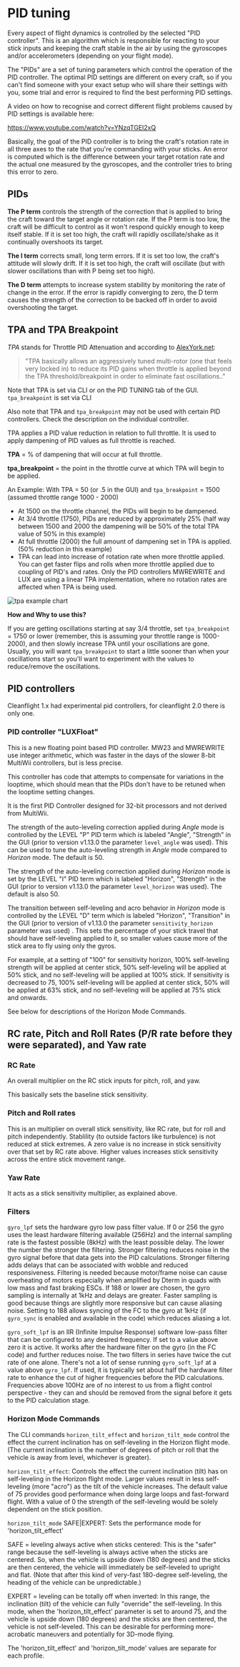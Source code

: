# PID tuning

Every aspect of flight dynamics is controlled by the selected "PID controller". This is an algorithm which is responsible for reacting to your stick inputs and keeping the craft stable in the air by using the gyroscopes and/or accelerometers (depending on your flight mode).

The "PIDs" are a set of tuning parameters which control the operation of the PID controller. The optimal PID settings are different on every craft, so if you can't find someone with your exact setup who will share their settings with you, some trial and error is required to find the best performing PID settings.

A video on how to recognise and correct different flight problems caused by PID settings is available here:

https://www.youtube.com/watch?v=YNzqTGEl2xQ

Basically, the goal of the PID controller is to bring the craft's rotation rate in all three axes to the rate that you're commanding with your sticks. An error is computed which is the difference between your target rotation rate and the actual one measured by the gyroscopes, and the controller tries to bring this error to zero.

## PIDs

**The P term** controls the strength of the correction that is applied to bring the craft toward the target angle or rotation rate. If the P term is too low, the craft will be difficult to control as it won't respond quickly enough to keep itself stable. If it is set too high, the craft will rapidly oscillate/shake as it continually overshoots its target.

**The I term** corrects small, long term errors. If it is set too low, the craft's attitude will slowly drift. If it is set too high, the craft will oscillate (but with slower oscillations than with P being set too high).

**The D term** attempts to increase system stability by monitoring the rate of change in the error. If the error is rapidly converging to zero, the D term causes the strength of the correction to be backed off in order to avoid overshooting the target.


## TPA and TPA Breakpoint

*TPA* stands for Throttle PID Attenuation and according to [AlexYork.net](http://blog.alexyorke.net/what-is-tpa/):

> "TPA basically allows an aggressively tuned multi-rotor (one that feels very locked in) to reduce its PID gains when throttle is applied beyond the TPA threshold/breakpoint in order to eliminate fast oscillations.."

Note that TPA is set via CLI or on the PID TUNING tab of the GUI.  `tpa_breakpoint` is set via CLI

Also note that TPA and `tpa_breakpoint` may not be used with certain PID controllers.  Check the description on the individual controller.

TPA applies a PID value reduction in relation to full throttle. It is used to apply dampening of PID values as full throttle is reached.

**TPA** = % of dampening that will occur at full throttle.

**tpa_breakpoint** = the point in the throttle curve at which TPA will begin to be applied.

An Example: With TPA = 50 (or .5 in the GUI) and `tpa_breakpoint` = 1500 (assumed throttle range 1000 - 2000)

* At 1500 on the throttle channel, the PIDs will begin to be dampened.
* At 3/4 throttle (1750), PIDs are reduced by approximately 25% (half way between 1500 and 2000 the dampening will be 50% of the total TPA value of 50% in this example)
* At full throttle (2000) the full amount of dampening set in TPA is applied. (50% reduction in this example)
* TPA can lead into increase of rotation rate when more throttle applied. You can get faster flips and rolls when more throttle applied due to coupling of PID's and rates. Only the PID controllers MWREWRITE and LUX are using a linear TPA implementation, where no rotation rates are affected when TPA is being used.

![tpa example chart](https://cloud.githubusercontent.com/assets/1668170/6053290/655255dc-ac92-11e4-9491-1a58d868c131.png "TPA Example Chart")


**How and Why to use this?**

If you are getting oscillations starting at say 3/4 throttle, set `tpa_breakpoint` = 1750 or lower (remember, this is assuming your throttle range is 1000-2000), and then slowly increase TPA until your oscillations are gone. Usually, you will want `tpa_breakpoint` to start a little sooner than when your oscillations start so you'll want to experiment with the values to reduce/remove the oscillations.

## PID controllers

Cleanflight 1.x had experimental pid controllers, for cleanflight 2.0 there is only one.
 
### PID controller "LUXFloat"

This is a new floating point based PID controller. MW23 and MWREWRITE use integer arithmetic, which was faster in the days of the slower 8-bit MultiWii controllers, but is less precise.

This controller has code that attempts to compensate for variations in the looptime, which should mean that the PIDs don't have to be retuned when the looptime setting changes.

It is the first PID Controller designed for 32-bit processors and not derived from MultiWii.

The strength of the auto-leveling correction applied during *Angle* mode is controlled by the LEVEL "P" PID term which is labeled "Angle", "Strength" in the GUI (prior to version v1.13.0 the parameter `level_angle` was used). This can be used to tune the auto-leveling strength in *Angle* mode compared to *Horizon* mode. The default is 50.

The strength of the auto-leveling correction applied during *Horizon* mode is set by the LEVEL "I" PID term which is labeled "Horizon", "Strength" in the GUI (prior to version v1.13.0 the parameter `level_horizon` was used). The default is also 50.

The transition between self-leveling and acro behavior in *Horizon* mode is controlled by the LEVEL "D" term which is labeled "Horizon", "Transition" in the GUI  (prior to version of v1.13.0 the parameter `sensitivity_horizon` parameter was used) . This sets the percentage of your stick travel that should have self-leveling applied to it, so smaller values cause more of the stick area to fly using only the gyros.

For example, at a setting of "100" for sensitivity horizon, 100% self-leveling strength will be applied at center stick, 50% self-leveling will be applied at 50% stick, and no self-leveling will be applied at 100% stick. If sensitivity is decreased to 75, 100% self-leveling will be applied at center stick, 50% will be applied at 63% stick, and no self-leveling will be applied at 75% stick and onwards.

See below for descriptions of the Horizon Mode Commands.

## RC rate, Pitch and Roll Rates (P/R rate before they were separated), and Yaw rate

### RC Rate

An overall multiplier on the RC stick inputs for pitch, roll, and yaw.

This basically sets the baseline stick sensitivity.

### Pitch and Roll rates

This is an multiplier on overall stick sensitivity, like RC rate, but for roll and pitch independently. Stablility (to outside factors like turbulence) is not reduced at stick extremes. A zero value is no increase in stick sensitivity over that set by RC rate above. Higher values increases stick sensitivity across the entire stick movement range.

### Yaw Rate

It acts as a stick sensitivity multiplier, as explained above.

### Filters

`gyro_lpf` sets the hardware gyro low pass filter value. If 0 or 256 the gyro uses the least hardware filtering available (256Hz) and the internal sampling rate is the fastest possible (8kHz) with the least possible delay. The lower the number the stronger the filtering. Stronger filtering reduces noise in the gyro signal before that data gets into the PID calculations. Stronger filtering adds delays that can be associated with wobble and reduced responsiveness. Filtering is needed because motor/frame noise can cause overheating of motors especially when amplified by Dterm in quads with low mass and fast braking ESCs. If 188 or lower are chosen, the gyro sampling is internally at 1kHz and delays are greater. Faster sampling is good because things are slightly more responsive but can cause aliasing noise. Setting to 188 allows syncing of the FC to the gyro at 1kHz (if `gyro_sync` is enabled and available in the code) which reduces aliasing a lot.

`gyro_soft_lpf` is an IIR (Infinite Impulse Response) software low-pass filter that can be configured to any desired frequency. If set to a value above zero it is active. It works after the hardware filter on the gyro (in the FC code) and further reduces noise. The two filters in series have twice the cut rate of one alone. There's not a lot of sense running `gyro_soft_lpf` at a value above `gyro_lpf`. If used, it is typically set about half the hardware filter rate to enhance the cut of higher frequencies before the PID calculations. Frequencies above 100Hz are of no interest to us from a flight control perspective - they can and should be removed from the signal before it gets to the PID calculation stage. 

### Horizon Mode Commands

The CLI commands `horizon_tilt_effect` and `horizon_tilt_mode` control the effect the current inclination has on self-leveling in the Horizon flight mode. (The current inclination is the number of degrees of pitch or roll that the vehicle is away from level, whichever is greater).

`horizon_tilt_effect`: Controls the effect the current inclination (tilt) has on self-leveling in the Horizon flight mode. Larger values result in less self-leveling (more "acro") as the tilt of the vehicle increases. The default value of 75 provides good performance when doing large loops and fast-forward flight. With a value of 0 the strength of the self-leveling would be solely dependent on the stick position.

`horizon_tilt_mode` SAFE|EXPERT: Sets the performance mode for 'horizon_tilt_effect'

SAFE = leveling always active when sticks centered:
This is the "safer" range because the self-leveling is always active when the sticks are centered. So, when the vehicle is upside down (180 degrees) and the sticks are then centered, the vehicle will immediately be self-leveled to upright and flat. (Note that after this kind of very-fast 180-degree self-leveling, the heading of the vehicle can be unpredictable.)

EXPERT = leveling can be totally off when inverted:
In this range, the inclination (tilt) of the vehicle can fully "override" the self-leveling. In this mode, when the 'horizon_tilt_effect' parameter is set to around 75, and the vehicle is upside down (180 degrees) and the sticks are then centered, the vehicle is not self-leveled. This can be desirable for performing more-acrobatic maneuvers and potentially for 3D-mode flying.

The 'horizon_tilt_effect' and 'horizon_tilt_mode' values are separate for each profile.
